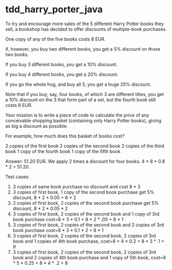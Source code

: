 # tdd_harry_porter_java


To try and encourage more sales of the 5 different Harry
Potter books they sell, a bookshop has decided to offer
discounts of multiple-book purchases.

One copy of any of the five books costs 8 EUR.

If, however, you buy two different books, you get a 5%
discount on those two books.

If you buy 3 different books, you get a 10% discount.

If you buy 4 different books, you get a 20% discount.

If you go the whole hog, and buy all 5, you get a huge 25%
discount.

Note that if you buy, say, four books, of which 3 are
different titles, you get a 10% discount on the 3 that
form part of a set, but the fourth book still costs 8 EUR.

Your mission is to write a piece of code to calculate the
price of any conceivable shopping basket (containing only
Harry Potter books), giving as big a discount as possible.

For example, how much does this basket of books cost?

2 copies of the first book
2 copies of the second book
2 copies of the third book
1 copy of the fourth book
1 copy of the fifth book

Answer: 51.20 EUR. We apply 2 times a discount for four books. 4 * 8 * 0.8 * 2 = 51.20.


Test cases:
1. 3 copies of same book purchase no discount and cost 8 * 3
2. 3 copies of first book, 1 copy of the second book purchase get 5% discount, 8 * 2 * 0.05 + 8 * 2
3. 2 copies of first book, 2 copies of the second book purchase get 5% discount, 8 * 2 * 0.05 * 2
4. 3 copies of first book, 2 copies of the second book and 1 copy of 3rd book purchase cost=8 * 3 * 0.1 + 8 * 2 * .05 + 8 * 1
5. 3 copies of first book, 2 copies of the second book and 2 copies of 3rd book purchase cost=8 * 3 * 0.1 * 2 + 8 * 1
6. 3 copies of first book, 2 copies of the second book, 2 copies of 3rd book and 1 copies of 4th book purchase, cost=8 * 4 * 0.2 + 8 * 3 * .1 + 8
7. 3 copies of first book, 2 copies of the second book, 2 copies of 3rd book and 2 copies of 4th book purchase and 1 vopy of 5th book,
     cost=8 * 5 * 0.25 + 8 * 4 * .2 + 8
